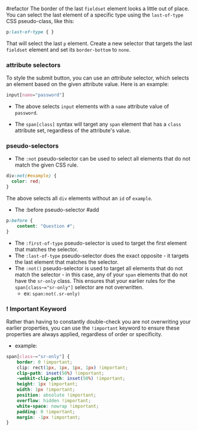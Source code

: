 #refactor 
The border of the last `fieldset` element looks a little out of place. You can select the last element of a specific type using the `last-of-type` CSS pseudo-class, like this:

```css
p:last-of-type { }
```

That will select the last `p` element. Create a new selector that targets the last `fieldset` element and set its `border-bottom` to `none`.


### attribute selectors
To style the submit button, you can use an _attribute_ selector, which selects an element based on the given attribute value. Here is an example:

```css
input[name="password"]
```

- The above selects `input` elements with a `name` attribute value of `password`.

- The `span[class]` syntax will target any `span` element that has a `class` attribute set, regardless of the attribute's value.

### pseudo-selectors

- The `:not` pseudo-selector can be used to select all elements that do not match the given CSS rule.

```css
div:not(#example) {
  color: red;
}
```

The above selects all `div` elements without an `id` of `example`.

- The :before pseudo-selector #add 
```css
p:before {
	content: "Question #";
}
```

- The `:first-of-type` pseudo-selector is used to target the first element that matches the selector. 
- The `:last-of-type` pseudo-selector does the exact opposite - it targets the last element that matches the selector.
- The `:not()` pseudo-selector is used to target all elements that do not match the selector - in this case, any of your `span` elements that do not have the `sr-only` class. This ensures that your earlier rules for the `span[class~="sr-only"]` selector are not overwritten.
	- ex: `span:not(.sr-only)`




### ! Important Keyword
Rather than having to constantly double-check you are not overwriting your earlier properties, you can use the `!important` keyword to ensure these properties are always applied, regardless of order or specificity.
- example:
```css
span[class~="sr-only"] {
	border: 0 !important;
	clip: rect(1px, 1px, 1px, 1px) !important;
	clip-path: inset(50%) !important;
	-webkit-clip-path: inset(50%) !important;
	height: 1px !important;
	width: 1px !important;
	position: absolute !important;
	overflow: hidden !important;
	white-space: nowrap !important;
	padding: 0 !important;
	margin: -1px !important;
}
```

